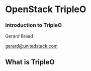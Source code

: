 # OpenStack TripleO

### Introduction to TripleO
Gerard Braad

gerard@unitedstack.com


## What is TripleO
